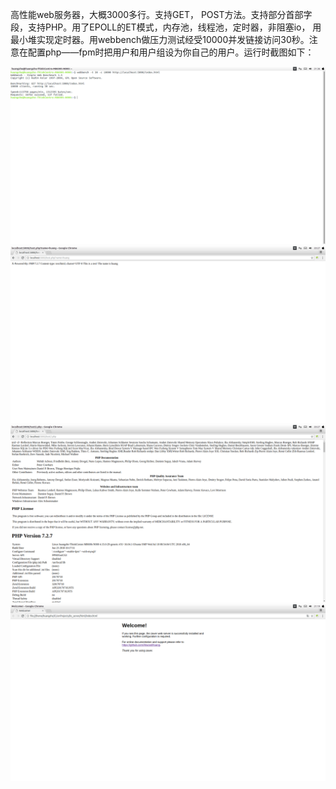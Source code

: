 高性能web服务器，大概3000多行。支持GET， POST方法。支持部分首部字段，支持PHP。用了EPOLL的ET模式，内存池，线程池，定时器，非阻塞io，
用最小堆实现定时器。用webbench做压力测试经受10000并发链接访问30秒。注意在配置php——fpm时把用户和用户组设为你自己的用户。运行时截图如下：

![image](https://github.com/AtwoodHuang/hz_serve/blob/master/html/2018-08-13%2021-36-41%E5%B1%8F%E5%B9%95%E6%88%AA%E5%9B%BE.png)
![image](https://github.com/AtwoodHuang/hz_serve/blob/master/html/2018-07-30%2020-27-09%E5%B1%8F%E5%B9%95%E6%88%AA%E5%9B%BE.png)
![image](https://github.com/AtwoodHuang/hz_serve/blob/master/html/2018-07-30%2020-27-38%E5%B1%8F%E5%B9%95%E6%88%AA%E5%9B%BE.png)
![image](https://github.com/AtwoodHuang/hz_serve/blob/master/html/2018-07-30%2021-19-08%E5%B1%8F%E5%B9%95%E6%88%AA%E5%9B%BE.png)
